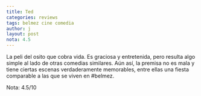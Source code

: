 ```yaml
---
title: Ted
categories: reviews
tags: belmez cine comedia
author: j
layout: post
nota: 4.5
---
```


La peli del osito que cobra vida. Es graciosa y entretenida, pero resulta algo simple al lado de otras comedias similares. Aún así, la premisa no es mala y tiene ciertas escenas verdaderamente memorables, entre ellas una fiesta comparable a las que se viven en #belmez.

Nota: 4.5/10
